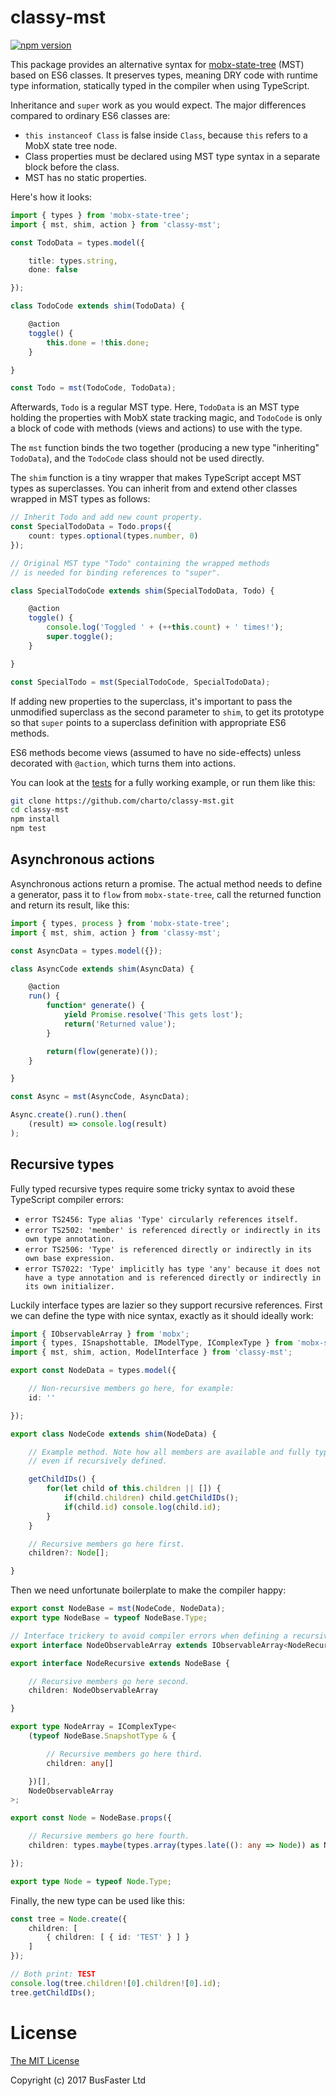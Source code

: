 classy-mst
==========

[![npm version](https://img.shields.io/npm/v/classy-mst.svg)](https://www.npmjs.com/package/classy-mst)

This package provides an alternative syntax for [mobx-state-tree](https://github.com/mobxjs/mobx-state-tree)
(MST) based on ES6 classes. It preserves types, meaning DRY code with runtime
type information, statically typed in the compiler when using TypeScript.

Inheritance and `super` work as you would expect. The major differences
compared to ordinary ES6 classes are:

- `this instanceof Class` is false inside `Class`, because `this` refers to a MobX state tree node.
- Class properties must be declared using MST type syntax in a separate block before the class.
- MST has no static properties.

Here's how it looks:

```TypeScript
import { types } from 'mobx-state-tree';
import { mst, shim, action } from 'classy-mst';

const TodoData = types.model({

	title: types.string,
	done: false

});

class TodoCode extends shim(TodoData) {

	@action
	toggle() {
		this.done = !this.done;
	}

}

const Todo = mst(TodoCode, TodoData);
```

Afterwards, `Todo` is a regular MST type. Here, `TodoData` is an MST type
holding the properties with MobX state tracking magic, and `TodoCode` is only
a block of code with methods (views and actions) to use with the type.

The `mst` function binds the two together (producing a new type "inheriting"
`TodoData`), and the `TodoCode` class should not be used directly.

The `shim` function is a tiny wrapper that makes TypeScript accept MST types
as superclasses. You can inherit from and extend other classes wrapped in MST
types as follows:

```TypeScript
// Inherit Todo and add new count property.
const SpecialTodoData = Todo.props({
	count: types.optional(types.number, 0)
});

// Original MST type "Todo" containing the wrapped methods
// is needed for binding references to "super".

class SpecialTodoCode extends shim(SpecialTodoData, Todo) {

	@action
	toggle() {
		console.log('Toggled ' + (++this.count) + ' times!');
		super.toggle();
	}

}

const SpecialTodo = mst(SpecialTodoCode, SpecialTodoData);
```

If adding new properties to the superclass, it's important to pass the
unmodified superclass as the second parameter to `shim`, to get its prototype
so that `super` points to a superclass definition with appropriate ES6 methods.

ES6 methods become views (assumed to have no side-effects) unless decorated
with `@action`, which turns them into actions.

You can look at the [tests](https://github.com/charto/classy-mst/blob/master/test/test.ts)
for a fully working example, or run them like this:

```bash
git clone https://github.com/charto/classy-mst.git
cd classy-mst
npm install
npm test
```

Asynchronous actions
--------------------

Asynchronous actions return a promise. The actual method needs to define a
generator, pass it to `flow` from `mobx-state-tree`, call the returned
function and return its result, like this:

```TypeScript
import { types, process } from 'mobx-state-tree';
import { mst, shim, action } from 'classy-mst';

const AsyncData = types.model({});

class AsyncCode extends shim(AsyncData) {

	@action
	run() {
		function* generate() {
			yield Promise.resolve('This gets lost');
			return('Returned value');
		}

		return(flow(generate)());
	}

}

const Async = mst(AsyncCode, AsyncData);

Async.create().run().then(
	(result) => console.log(result)
);
```

Recursive types
---------------

Fully typed recursive types require some tricky syntax to avoid these TypeScript compiler errors:

- `error TS2456: Type alias 'Type' circularly references itself.`
- `error TS2502: 'member' is referenced directly or indirectly in its own type annotation.`
- `error TS2506: 'Type' is referenced directly or indirectly in its own base expression.`
- `error TS7022: 'Type' implicitly has type 'any' because it does not have a type annotation and is referenced directly or indirectly in its own initializer.`

Luckily interface types are lazier so they support recursive references.
First we can define the type with nice syntax, exactly as it should ideally work:

```TypeScript
import { IObservableArray } from 'mobx';
import { types, ISnapshottable, IModelType, IComplexType } from 'mobx-state-tree';
import { mst, shim, action, ModelInterface } from 'classy-mst';

export const NodeData = types.model({

	// Non-recursive members go here, for example:
	id: ''

});

export class NodeCode extends shim(NodeData) {

	// Example method. Note how all members are available and fully typed,
	// even if recursively defined.

	getChildIDs() {
		for(let child of this.children || []) {
			if(child.children) child.getChildIDs();
			if(child.id) console.log(child.id);
		}
	}

	// Recursive members go here first.
	children?: Node[];

}
```

Then we need unfortunate boilerplate to make the compiler happy:

```TypeScript
export const NodeBase = mst(NodeCode, NodeData);
export type NodeBase = typeof NodeBase.Type;

// Interface trickery to avoid compiler errors when defining a recursive type.
export interface NodeObservableArray extends IObservableArray<NodeRecursive> {}

export interface NodeRecursive extends NodeBase {

	// Recursive members go here second.
	children: NodeObservableArray

}

export type NodeArray = IComplexType<
	(typeof NodeBase.SnapshotType & {

		// Recursive members go here third.
		children: any[]

	})[],
	NodeObservableArray
>;

export const Node = NodeBase.props({

	// Recursive members go here fourth.
	children: types.maybe(types.array(types.late((): any => Node)) as NodeArray),

});

export type Node = typeof Node.Type;
```

Finally, the new type can be used like this:

```TypeScript
const tree = Node.create({
	children: [
		{ children: [ { id: 'TEST' } ] }
	]
});

// Both print: TEST
console.log(tree.children![0].children![0].id);
tree.getChildIDs();
```

License
=======

[The MIT License](https://raw.githubusercontent.com/charto/classy-mst/master/LICENSE)

Copyright (c) 2017 BusFaster Ltd
